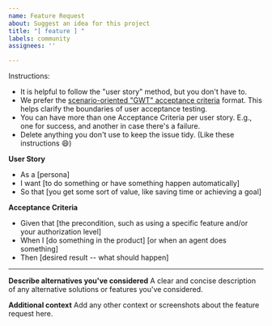 ```yaml
---
name: Feature Request
about: Suggest an idea for this project
title: "[ feature ] "
labels: community
assignees: ''

---
```


Instructions:
- It is helpful to follow the "user story" method, but you don't have to. 
- We prefer the [scenario-oriented "GWT" acceptance criteria](https://www.altexsoft.com/blog/acceptance-criteria-purposes-formats-and-best-practices/#h.a2wnssy5ij97) format. This helps clarify the boundaries of user acceptance testing.
- You can have more than one Acceptance Criteria per user story. E.g., one for success, and another in case there's a failure.
- Delete anything you don't use to keep the issue tidy. (Like these instructions :smile:)

**User Story**
- As a [persona]
- I want [to do something or have something happen automatically]
- So that [you get some sort of value, like saving time or achieving a goal]

**Acceptance Criteria**
- Given that [the precondition, such as using a specific feature and/or your authorization level]
- When I [do something in the product] [or when an agent does something]
- Then [desired result -- what should happen]

---
**Describe alternatives you've considered**
A clear and concise description of any alternative solutions or features you've considered.

**Additional context**
Add any other context or screenshots about the feature request here.
